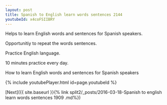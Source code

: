 ```yaml
---
layout: post
title: Spanish to English learn words sentences 2144 
youtubeId: x4coFSIIBRY
---
```

 
 
Helps to learn English words and sentences for Spanish speakers.

Opportunitiy to repeat the words sentences. 

Practice English language. 
 
10 minutes practice every day. 
 
How to learn English words and sentences for Spanish speakers 
 
{% include youtubePlayer.html id=page.youtubeId %}
 
 
[Next]({{ site.baseurl }}{% link  split2/_posts/2016-03-18-Spanish to english learn words sentences 1909 .md%})
 
